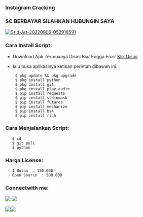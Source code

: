 <h3 align="left">Instagram Cracking</h3>
<h3 align="left">SC BERBAYAR SILAHKAN HUBUNGIN SAYA</h3>
<a href="https://ibb.co/86WGJyf"><img src="https://i.ibb.co/wM98TnP/Grid-Art-20220906-052918591.jpg" alt="Grid-Art-20220906-052918591" border="0"></a>

<h3 align="left">Cara Install Script:</h3>

- Download Apk Termuxnya Disini Biar Engga Erorr <a href="https://bit.ly/Link-termuxxxx">Klik Disini</a>

- lalu buka aplikasinya ketikan perintah dibawah ini.

       $ pkg update && pkg upgrade
       $ pkg install python 
       $ pkg install git
       $ pkg install play-audio
       $ pip install requests 
       $ pip install stdiomask
       $ pip install futures
       $ pip install mechanize
       $ pip install bs4
       $ pip install rich
       

<h3 align="left">Cara Menjalankan Script:</h3>

       $ cd 
       $ git pull
       $ python


<h3 align="left">Harga License:</h3>
     
     - 1 Bulan  : 150.000
     - Open Source  : 500.000

<h3 align="left">Connectwith me:</h3>

[![](https://img.shields.io/badge/Github-black?logo=Github&logoColor=black&labelColor=white)](https://github.com/SoraDev-ID) [![](https://img.shields.io/badge/Telegram-blue?logo=Telegram&logoColor=red&labelColor=white)](https://t.me/X_Explorer) 


 [![](https://img.shields.io/badge/Facebook-blue?logo=Facebook&logoColor=blue&labelColor=white)](https://www.facebook.com/SoraDev)[![](https://img.shields.io/badge/Whatsapp-CHAT-red?logo=Whatsapp&logoColor=Brightgreen&labelColor=white)](https://wa.me/6287752662364?text=Hello+Sora🔥+)


